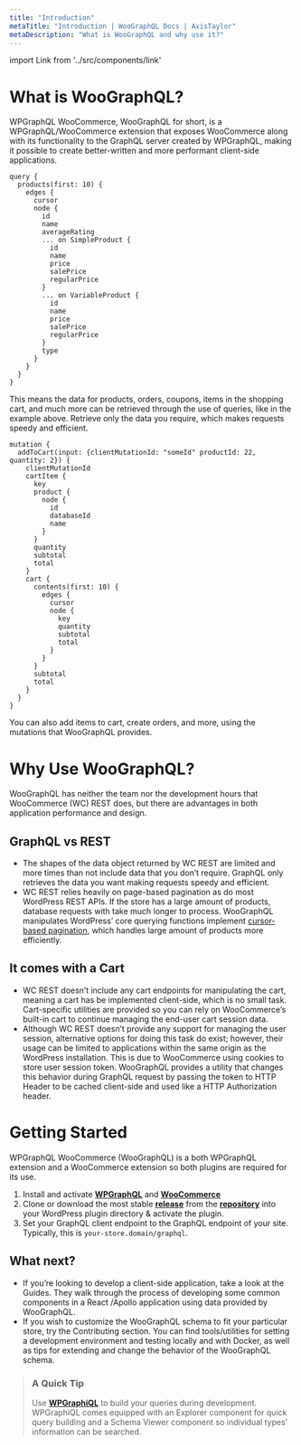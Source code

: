 ```yaml
---
title: "Introduction"
metaTitle: "Introduction | WooGraphQL Docs | AxisTaylor"
metaDescription: "What is WooGraphQL and why use it?"
---
```


import Link from '../src/components/link'

# What is WooGraphQL?

WPGraphQL WooCommerce, WooGraphQL for short, is a WPGraphQL/WooCommerce extension that exposes WooCommerce along with its functionality to the GraphQL server created by WPGraphQL, making it possible to create better-written and more performant client-side applications.

```
query {
  products(first: 10) {
    edges {
      cursor
      node {
        id
        name
        averageRating
        ... on SimpleProduct {
          id
          name
          price
          salePrice
          regularPrice
        }
        ... on VariableProduct {
          id
          name
          price
          salePrice
          regularPrice
        }
        type
      }
    }
  }
}
```
This means the data for products, orders, coupons, items in the shopping cart, and much more can be retrieved through the use of queries, like in the example above. Retrieve only the data you require, which makes requests speedy and efficient.

```
mutation {
  addToCart(input: {clientMutationId: "someId" productId: 22, quantity: 2}) {
    clientMutationId
    cartItem {
      key
      product {
        node {
          id
          databaseId
          name
        }
      }
      quantity
      subtotal
      total
    }
    cart {
      contents(first: 10) {
        edges {
          cursor
          node {
            key
            quantity
            subtotal
            total
          }
        }
      }
      subtotal
      total
    }
  }
}
```
You can also add items to cart, create orders, and more, using the mutations that WooGraphQL provides.

# Why Use WooGraphQL?

WooGraphQL has neither the team nor the development hours that WooCommerce (WC) REST does, but there are advantages in both application performance and design.

## GraphQL vs REST
- The shapes of the data object returned by WC REST are limited and more times than not include data that you don’t require. GraphQL only retrieves the data you want making requests speedy and efficient. 
- WC REST relies heavily on page-based pagination as do most WordPress REST APIs. If the store has a large amount of products, database requests with take much longer to process. WooGraphQL manipulates WordPress’ core querying functions implement [cursor-based pagination](https://dev.to/jackmarchant/offset-and-cursor-pagination-explained-b89), which handles large amount of products more efficiently.

## It comes with a Cart
- WC REST doesn’t include any cart endpoints for manipulating the cart, meaning a cart has be implemented client-side, which is no small task. Cart-specific utilities are provided so you can rely on WooCommerce’s built-in cart to continue managing the end-user cart session data.
- Although WC REST doesn’t provide any support for managing the user session, alternative options for doing this task do exist; however, their usage can be limited to applications within the same origin as the WordPress installation. This is due to WooCommerce using cookies to store user session token. WooGraphQL provides a utility that changes this behavior during GraphQL request by passing the token to HTTP Header to be cached client-side and used like a HTTP Authorization header.

# Getting Started

WPGraphQL WooCommerce (WooGraphQL) is a both WPGraphQL extension and a WooCommerce extension so both plugins are required for its use.

1. Install and activate **[WPGraphQL](https://wpgraphql.com)** and **[WooCommerce](https://woocommerce.com)**
2. Clone or download the most stable **[release](https://github.com/wp-graphql/wp-graphql-woocommerce/releases)**  from the **[repository](https://github.com/wp-graphql/wp-graphql-woocommerce)** into your WordPress plugin directory & activate the plugin.
3. Set your GraphQL client endpoint to the GraphQL endpoint of your site. Typically, this is `your-store.domain/graphql`.

## What next?
- If you’re looking to develop a client-side application, take a look at the <Link to="/guides">Guides</Link>. They walk through the process of developing some common components in a React /Apollo application using data provided by WooGraphQL.
- If you wish to customize the WooGraphQL schema to fit your particular store, try the <Link to="/contributing">Contributing</Link> section. You can find tools/utilities for setting a development environment and testing locally and with Docker, as well as tips for extending and change the behavior of the WooGraphQL schema.

> ### A Quick Tip
> Use **[WPGraphiQL](https://github.com/wp-graphql/wp-graphiql)**  to build your queries during development. WPGraphiQL comes equipped with an Explorer component for quick query building and a Schema Viewer component so individual types’ information can be searched.
